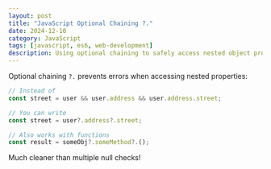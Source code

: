 ```yaml
---
layout: post
title: "JavaScript Optional Chaining ?."
date: 2024-12-10
category: JavaScript
tags: [javascript, es6, web-development]
description: Using optional chaining to safely access nested object properties without throwing errors.
---
```


Optional chaining `?.` prevents errors when accessing nested properties:

```javascript
// Instead of
const street = user && user.address && user.address.street;

// You can write
const street = user?.address?.street;

// Also works with functions
const result = someObj?.someMethod?.();
```

Much cleaner than multiple null checks!

